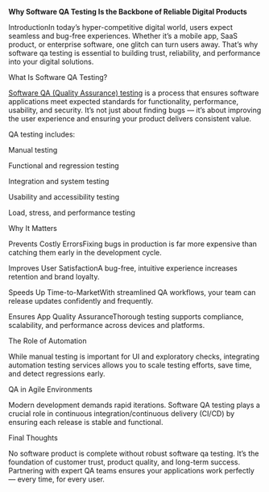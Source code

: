 **Why Software QA Testing Is the Backbone of Reliable Digital Products**

IntroductionIn today’s hyper-competitive digital world, users expect seamless and bug-free experiences. Whether it’s a mobile app, SaaS product, or enterprise software, one glitch can turn users away. That’s why software qa testing is essential to building trust, reliability, and performance into your digital solutions.

What Is Software QA Testing?

[Software QA (Quality Assurance) testing](https://ioweb3.io/our-services/quality-assurance-services) is a process that ensures software applications meet expected standards for functionality, performance, usability, and security. It’s not just about finding bugs — it’s about improving the user experience and ensuring your product delivers consistent value.

QA testing includes:

Manual testing

Functional and regression testing

Integration and system testing

Usability and accessibility testing

Load, stress, and performance testing

Why It Matters

Prevents Costly ErrorsFixing bugs in production is far more expensive than catching them early in the development cycle.

Improves User SatisfactionA bug-free, intuitive experience increases retention and brand loyalty.

Speeds Up Time-to-MarketWith streamlined QA workflows, your team can release updates confidently and frequently.

Ensures App Quality AssuranceThorough testing supports compliance, scalability, and performance across devices and platforms.

The Role of Automation

While manual testing is important for UI and exploratory checks, integrating automation testing services allows you to scale testing efforts, save time, and detect regressions early.

QA in Agile Environments

Modern development demands rapid iterations. Software QA testing plays a crucial role in continuous integration/continuous delivery (CI/CD) by ensuring each release is stable and functional.

Final Thoughts

No software product is complete without robust software qa testing. It’s the foundation of customer trust, product quality, and long-term success. Partnering with expert QA teams ensures your applications work perfectly — every time, for every user.
